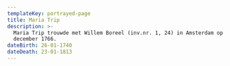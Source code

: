 ```yaml
---
templateKey: portrayed-page
title: Maria Trip
description: >-
  Maria Trip trouwde met Willem Boreel (inv.nr. 1, 24) in Amsterdam op 30
  december 1766.
dateBirth: 26-01-1740
dateDeath: 23-01-1813
---
```

